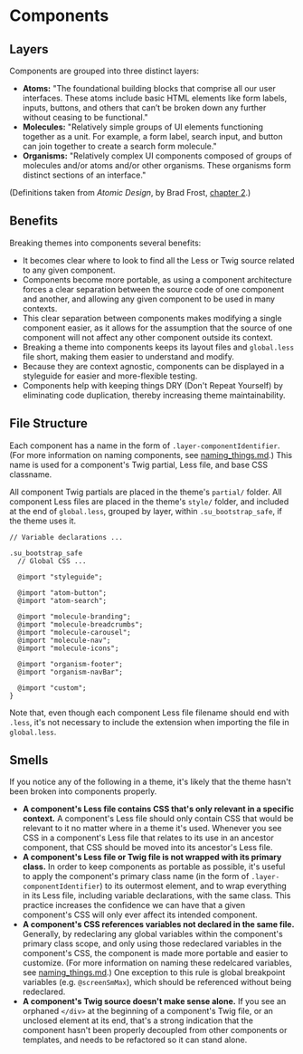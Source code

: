 # Components

## Layers

Components are grouped into three distinct layers:

- **Atoms:** "The foundational building blocks that comprise all our user interfaces. These atoms include basic HTML elements 
like form labels, inputs, buttons, and others that can’t be broken down any further without ceasing to be functional."
- **Molecules:** "Relatively simple groups of UI elements functioning together as a unit. For example, a form label, search 
input, and button can join together to create a search form molecule."
- **Organisms:** "Relatively complex UI components composed of groups of molecules and/or atoms and/or other organisms. These 
organisms form distinct sections of an interface."

(Definitions taken from *Atomic Design*, by Brad Frost, [chapter 2](http://atomicdesign.bradfrost.com/chapter-2/).)

## Benefits

Breaking themes into components several benefits:

- It becomes clear where to look to find all the Less or Twig source related to any given component.
- Components become more portable, as using a component architecture forces a clear separation between the source code of one
component and another, and allowing any given component to be used in many contexts.
- This clear separation between components makes modifying a single component easier, as it allows for the assumption that the
source of one component will not affect any other component outside its context.
- Breaking a theme into components keeps its layout files and `global.less` file short, making them easier to understand and
modify.
- Because they are context agnostic, components can be displayed in a styleguide for easier and more-flexible testing.
- Components help with keeping things DRY (Don't Repeat Yourself) by eliminating code duplication, thereby increasing theme
maintainability.

## File Structure

Each component has a name in the form of `.layer-componentIdentifier`. (For more information on naming components, see 
[naming_things.md](https://github.com/SimpleUpdates/ThemeHandbook/blob/master/naming_things.md).) This name is used for a 
component's Twig partial, Less file, and base CSS classname.

All component Twig partials are placed in the theme's `partial/` folder. All component Less files are placed in the theme's
`style/` folder, and included at the end of `global.less`, grouped by layer, within `.su_bootstrap_safe`, if the theme uses it.

```Less
// Variable declarations ...

.su_bootstrap_safe
  // Global CSS ...

  @import "styleguide";

  @import "atom-button";
  @import "atom-search";

  @import "molecule-branding";
  @import "molecule-breadcrumbs";
  @import "molecule-carousel";
  @import "molecule-nav";
  @import "molecule-icons";

  @import "organism-footer";
  @import "organism-navBar";

  @import "custom";
}
```

Note that, even though each component Less file filename should end with `.less`, it's not necessary to include the 
extension when importing the file in `global.less`.

## Smells

If you notice any of the following in a theme, it's likely that the theme hasn't been broken into components properly.

- **A component's Less file contains CSS that's only relevant in a specific context.** A component's Less file should only
contain CSS that would be relevant to it no matter where in a theme it's used. Whenever you see CSS in a component's Less file
that relates to its use in an ancestor component, that CSS should be moved into its ancestor's Less file.
- **A component's Less file or Twig file is not wrapped with its primary class.** In order to keep components as portable as
possible, it's useful to apply the component's primary class name (in the form of `.layer-componentIdentifier`) to its 
outermost element, and to wrap everything in its Less file, including variable declarations, with the same class. This practice
increases the confidence we can have that a given component's CSS will only ever affect its intended component.
- **A component's CSS references variables not declared in the same file.** Generally, by redeclaring any global variables
within the component's primary class scope, and only using those redeclared variables in the component's CSS, the component is
made more portable and easier to customize. (For more information on naming these redelcared variables, see 
[naming_things.md](https://github.com/SimpleUpdates/ThemeHandbook/blob/master/naming_things.md).) One exception to this rule is
global breakpoint variables (e.g. `@screenSmMax`), which should be referenced without being redeclared. 
- **A component's Twig source doesn't make sense alone.** If you see an orphaned `</div>` at the beginning of a component's Twig file, or an unclosed element at its end, that's a strong indication that the component hasn't been properly decoupled
from other components or templates, and needs to be refactored so it can stand alone.
